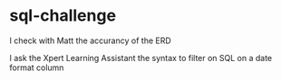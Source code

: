 # sql-challenge 

I check with Matt the accurancy of the ERD 

I ask the Xpert Learning Assistant the syntax to filter on SQL on a date format column

